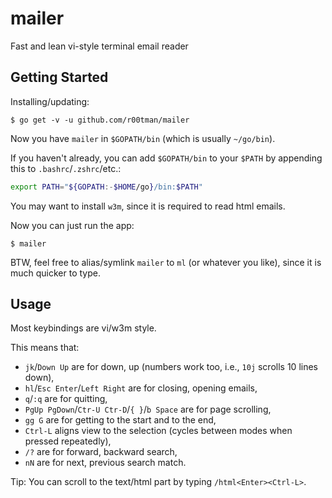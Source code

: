 # mailer
Fast and lean vi-style terminal email reader

## Getting Started

Installing/updating:
```shell
$ go get -v -u github.com/r00tman/mailer
```

Now you have `mailer` in `$GOPATH/bin` (which is usually `~/go/bin`).

If you haven't already, you can add `$GOPATH/bin` to your `$PATH` by appending this to `.bashrc`/`.zshrc`/etc.:
```bash
export PATH="${GOPATH:-$HOME/go}/bin:$PATH"
```

You may want to install `w3m`, since it is required to read html emails.

Now you can just run the app:
```shell
$ mailer
```

BTW, feel free to alias/symlink `mailer` to `ml` (or whatever you like), since it is much quicker to type.

## Usage
Most keybindings are vi/w3m style.

This means that:
 - `jk`/`Down Up` are for down, up (numbers work too, i.e., `10j` scrolls 10 lines down),
 - `hl`/`Esc Enter`/`Left Right` are for closing, opening emails,
 - `q`/`:q` are for quitting,
 - `PgUp PgDown`/`Ctr-U Ctr-D`/`{ }`/`b Space` are for page scrolling,
 - `gg G` are for getting to the start and to the end,
 - `Ctrl-L` aligns view to the selection (cycles between modes when pressed repeatedly),
 - `/?` are for forward, backward search,
 - `nN` are for next, previous search match.

Tip: You can scroll to the text/html part by typing `/html<Enter><Ctrl-L>`.
